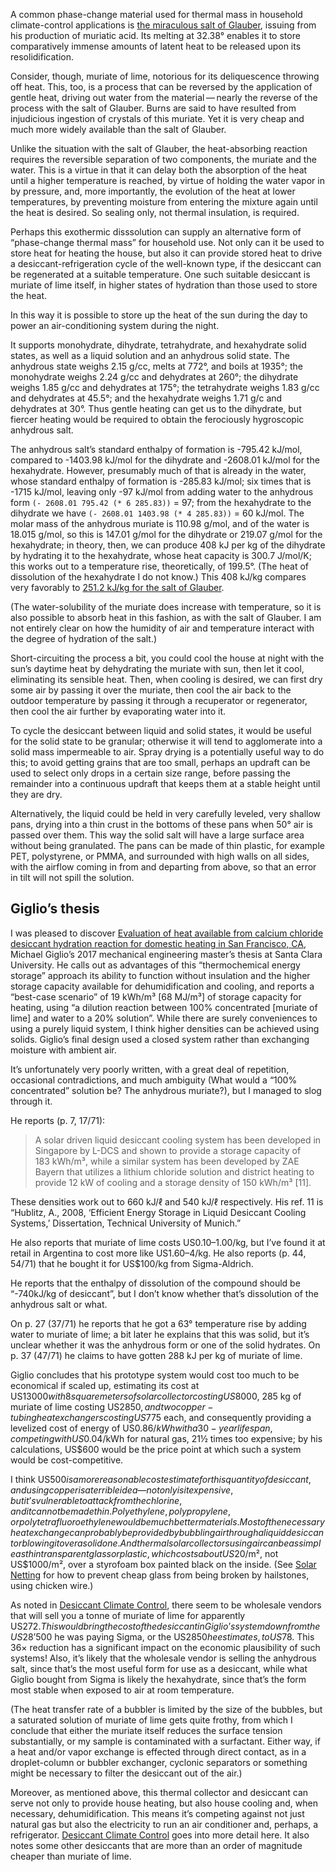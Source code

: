 A common phase-change material used for thermal mass in household
climate-control applications is [the miraculous salt of
Glauber](https://chem.libretexts.org/Bookshelves/Ancillary_Materials/Exemplars_and_Case_Studies/Exemplars/Environmental_and_Green_chemistry/Domestic_Energy_Storage_in_PCMs),
issuing from his production of muriatic acid.  Its melting at 32.38° enables
it to store comparatively immense amounts of latent heat to be
released upon its resolidification.

Consider, though, muriate of lime, notorious for its deliquescence
throwing off heat.  This, too, is a process that can be reversed by
the application of gentle heat, driving out water from the
material — nearly the reverse of the process with the salt of Glauber.
Burns are said to have resulted from injudicious ingestion of crystals
of this muriate.  Yet it is very cheap and much more widely available
than the salt of Glauber.

Unlike the situation with the salt of Glauber, the heat-absorbing
reaction requires the reversible separation of two components, the
muriate and the water.  This is a virtue in that it can delay both the
absorption of the heat until a higher temperature is reached, by
virtue of holding the water vapor in by pressure, and, more
importantly, the evolution of the heat at lower temperatures, by
preventing moisture from entering the mixture again until the heat is
desired.  So sealing only, not thermal insulation, is required.

Perhaps this exothermic disssolution can supply an alternative form of
“phase-change thermal mass” for household use.  Not only can it be
used to store heat for heating the house, but also it can provide
stored heat to drive a desiccant-refrigeration cycle of the well-known
type, if the desiccant can be regenerated at a suitable temperature.
One such suitable desiccant is muriate of lime itself, in higher
states of hydration than those used to store the heat.

In this way it is possible to store up the heat of the sun during the
day to power an air-conditioning system during the night.

It supports monohydrate, dihydrate, tetrahydrate, and hexahydrate
solid states, as well as a liquid solution and an anhydrous solid
state.  The anhydrous state weighs 2.15 g/cc, melts at 772°, and boils
at 1935°; the monohydrate weighs 2.24 g/cc and dehydrates at 260°; the
dihydrate weighs 1.85 g/cc and dehydrates at 175°; the tetrahydrate
weighs 1.83 g/cc and dehydrates at 45.5°; and the hexahydrate weighs
1.71 g/c and dehydrates at 30°.  Thus gentle heating can get us to the
dihydrate, but fiercer heating would be required to obtain the
ferociously hygroscopic anhydrous salt.

The anhydrous salt’s standard enthalpy of formation is -795.42 kJ/mol,
compared to -1403.98 kJ/mol for the dihydrate and -2608.01 kJ/mol for
the hexahydrate.  However, presumably much of that is already in the
water, whose standard enthalpy of formation is -285.83 kJ/mol; six
times that is -1715 kJ/mol, leaving only -97 kJ/mol from adding water
to the anhydrous form `(- 2608.01 795.42 (* 6 285.83))` = 97; from the
hexahydrate to the dihydrate we have `(- 2608.01 1403.98 (* 4 285.83))`
= 60 kJ/mol.  The molar mass of the anhydrous muriate is 110.98 g/mol,
and of the water is 18.015 g/mol, so this is 147.01 g/mol for the
dihydrate or 219.07 g/mol for the hexahydrate; in theory, then, we can
produce 408 kJ per kg of the dihydrate by hydrating it to the
hexahydrate, whose heat capacity is 300.7 J/mol/K; this works out to a
temperature rise, theoretically, of 199.5°.  (The heat of dissolution
of the hexahydrate I do not know.)  This 408 kJ/kg compares very
favorably to [251.2 kJ/kg for the salt of
Glauber](https://res.mdpi.com/d_attachment/energies/energies-10-00354/article_deploy/energies-10-00354.pdf).

(The water-solubility of the muriate does increase with temperature,
so it is also possible to absorb heat in this fashion, as with the
salt of Glauber.  I am not entirely clear on how the humidity of air
and temperature interact with the degree of hydration of the salt.)

Short-circuiting the process a bit, you could cool the house at night
with the sun’s daytime heat by dehydrating the muriate with sun, then
let it cool, eliminating its sensible heat.  Then, when cooling is
desired, we can first dry some air by passing it over the muriate,
then cool the air back to the outdoor temperature by passing it
through a recuperator or regenerator, then cool the air further by
evaporating water into it.

To cycle the desiccant between liquid and solid states, it would be
useful for the solid state to be granular; otherwise it will tend to
agglomerate into a solid mass impermeable to air.  Spray drying is a
potentially useful way to do this; to avoid getting grains that are
too small, perhaps an updraft can be used to select only drops in a
certain size range, before passing the remainder into a continuous
updraft that keeps them at a stable height until they are dry.

Alternatively, the liquid could be held in very carefully leveled,
very shallow pans, drying into a thin crust in the bottoms of these
pans when 50° air is passed over them.  This way the solid salt will
have a large surface area without being granulated.  The pans can be
made of thin plastic, for example PET, polystyrene, or PMMA, and
surrounded with high walls on all sides, with the airflow coming in
from and departing from above, so that an error in tilt will not spill
the solution.

Giglio’s thesis
---------------

I was pleased to discover [Evaluation of heat available from calcium
chloride desiccant hydration reaction for domestic heating in San
Francisco,
CA](https://scholarcommons.scu.edu/cgi/viewcontent.cgi?article=1013&context=mech_mstr),
Michael Giglio’s 2017 mechanical engineering master’s thesis at Santa
Clara University.  He calls out as advantages of this “thermochemical
energy storage” approach its ability to function without insulation
and the higher storage capacity available for dehumidification and
cooling, and reports a “best-case scenario” of 19 kWh/m³ [68 MJ/m³] of
storage capacity for heating, using “a dilution reaction between 100%
concentrated [muriate of lime] and water to a 20% solution”.  While
there are surely conveniences to using a purely liquid system, I think
higher densities can be achieved using solids.  Giglio’s final design
used a closed system rather than exchanging moisture with ambient air.

It’s unfortunately very poorly written, with a great deal of
repetition, occasional contradictions, and much ambiguity (What would
a “100% concentrated” solution be?  The anhydrous muriate?), but I
managed to slog through it.

He reports (p. 7, 17/71):

> A solar driven liquid desiccant cooling system has been developed in
> Singapore by L-DCS and shown to provide a storage capacity of
> 183 kWh/m³, while a similar system has been developed by ZAE Bayern
> that utilizes a lithium chloride solution and district heating to
> provide 12 kW of cooling and a storage density of 150 kWh/m³ [11].

These densities work out to 660 kJ/ℓ and 540 kJ/ℓ respectively.  His
ref. 11 is “Hublitz, A., 2008, ‘Efficient Energy Storage in Liquid
Desiccant Cooling Systems,’ Dissertation, Technical University of
Munich.”

He also reports that muriate of lime costs US$0.10–$1.00/kg, but I’ve
found it at retail in Argentina to cost more like US$1.60–$4/kg.  He
also reports (p. 44, 54/71) that he bought it for US$100/kg from
Sigma-Aldrich.

He reports that the enthalpy of dissolution of the compound should be
“-740kJ/kg of desiccant”, but I don’t know whether that’s dissolution
of the anhydrous salt or what.

On p. 27 (37/71) he reports that he got a 63° temperature rise by
adding water to muriate of lime; a bit later he explains that this was
solid, but it’s unclear whether it was the anhydrous form or one of
the solid hydrates.  On p. 37 (47/71) he claims to have gotten
288 kJ per kg of muriate of lime.

Giglio concludes that his prototype system would cost too much to be
economical if scaled up, estimating its cost at US$13000 with 8 square
meters of solar collector costing US$8000, 285 kg of muriate of lime
costing US$2850, and two copper-tubing heat exchangers costing US$775
each, and consequently providing a levelized cost of energy of
US$0.86/kWh with a 30-year lifespan, competing with US$0.04/kWh for
natural gas, 21½ times too expensive; by his calculations, US$600
would be the price point at which such a system would be
cost-competitive.

I think US$500 is a more reasonable cost estimate for this quantity of
desiccant, and using copper is a terrible idea — not only is it
expensive, but it’s vulnerable to attack from the chlorine, and it
cannot be made thin.  Polyethylene, polypropylene, or
polytetrafluoroethylene would be much better materials.  Most of the
necessary heat exchange can probably be provided by bubbling air
through a liquid desiccant or blowing it over a solid one.  And
thermal solar collectors using air can be as simple as thin
transparent glass or plastic, which costs about US$20/m², not
US$1000/m², over a styrofoam box painted black on the inside.  (See
[Solar Netting](solar-netting.md) for how to prevent cheap glass from
being broken by hailstones, using chicken wire.)

As noted in [Desiccant Climate Control](desiccant-climate-control.md),
there seem to be wholesale vendors that will sell you a tonne of
muriate of lime for apparently US$272.  This would bring the cost of
the desiccant in Giglio’s system down from the US$28’500 he was paying
Sigma, or the US$2850 he estimates, to US$78.  This 36× reduction has
a significant impact on the economic plausibility of such systems!
Also, it’s likely that the wholesale vendor is selling the anhydrous
salt, since that’s the most useful form for use as a desiccant, while
what Giglio bought from Sigma is likely the hexahydrate, since that’s
the form most stable when exposed to air at room temperature.

(The heat transfer rate of a bubbler is limited by the size of the
bubbles, but a saturated solution of muriate of lime gets quite
frothy, from which I conclude that either the muriate itself reduces
the surface tension substantially, or my sample is contaminated with a
surfactant.  Either way, if a heat and/or vapor exchange is effected
through direct contact, as in a droplet-column or bubbler exchanger,
cyclonic separators or something might be necessary to filter the
desiccant out of the air.)

Moreover, as mentioned above, this thermal collector and desiccant can
serve not only to provide house heating, but also house cooling and,
when necessary, dehumidification.  This means it’s competing against
not just natural gas but also the electricity to run an air
conditioner and, perhaps, a refrigerator.  [Desiccant Climate
Control](desiccant-climate-control.md) goes into more detail here.  It
also notes some other desiccants that are more than an order of
magnitude cheaper than muriate of lime.

